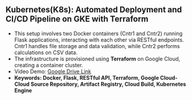 ## Kubernetes(K8s): Automated Deployment and CI/CD Pipeline on GKE with Terraform 
   - This setup involves two Docker containers (Cntr1 and Cntr2) running Flask applications, interacting with each other via RESTful endpoints. Cntr1 handles file storage and data validation, while Cntr2 performs calculations on CSV data.
   - The infrastructure is provisioned using **Terraform** on Google Cloud, creating a container cluster.
   - Video Demo: [Google Drive Link](https://drive.google.com/file/d/1LDFq-ROxEE98i4-fJ-DoGuslWcXubteR/view?usp=sharing)
   - **Keywords: Docker, Flask, RESTful API, Terraform, Google Cloud- Cloud Source Repository, Artifact Registry, Cloud Build, Kubernetes Engine**
